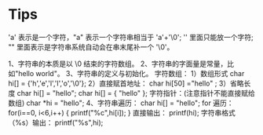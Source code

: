#  Tips
'a' 表示是一个字符，"a" 表示一个字符串相当于 'a'+'\0';
'' 里面只能放一个字符;
"" 里面表示是字符串系统自动会在串末尾补一个 '\0'。

1、字符串的本质是以 \0 结束的字符数组。
2、字符串的字面量是常量，比如"hello world"。
3、字符串的定义与初始化。
字符数组：
1）数组形式
char hi[] = {'h','e','l','l','o','\0'};
2）直接赋首地址：
char hi[50] ="hello" ;
3）省略长度
char hi[] = "hello";
char hi[] = { "hello" };
字符指针：(注意指针不能直接赋给数组)
char *hi = "hello";
4、字符串遍历：
char hi[] = "hello";
for 遍历：
for(i==0, i<6,i++)
{
    printf("%c",hi[i]);
}
直接输出：
printf(hi);
字符串格式（%s）输出：
printf("%s",hi);
